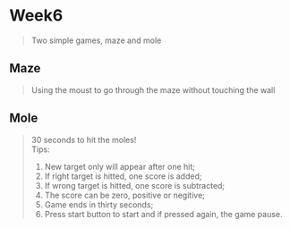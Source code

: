 # Week6
> Two simple games, maze and mole

## Maze
> Using the moust to go through the maze without touching the wall

## Mole
> 30 seconds to hit the moles!  
> Tips:
> 1. New target only will appear after one hit;
> 2. If right target is hitted, one score is added;
> 3. If wrong target is hitted, one score is subtracted;
> 4. The score can be zero, positive or negitive;
> 5. Game ends in thirty seconds;
> 6. Press start button to start and if pressed again, the game pause.
